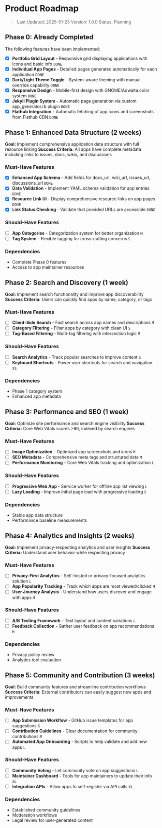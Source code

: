 # Product Roadmap

> Last Updated: 2025-01-25
> Version: 1.0.0
> Status: Planning

## Phase 0: Already Completed

The following features have been implemented:

- [x] **Portfolio Grid Layout** - Responsive grid displaying applications with icons and basic info `DONE`
- [x] **Individual App Pages** - Detailed pages generated automatically for each application `DONE`
- [x] **Dark/Light Theme Toggle** - System-aware theming with manual override capability `DONE`
- [x] **Responsive Design** - Mobile-first design with GNOME/Adwaita color system `DONE`
- [x] **Jekyll Plugin System** - Automatic page generation via custom app_generator.rb plugin `DONE`
- [x] **Flathub Integration** - Automatic fetching of app icons and screenshots from Flathub CDN `DONE`

## Phase 1: Enhanced Data Structure (2 weeks)

**Goal:** Implement comprehensive application data structure with full resource linking
**Success Criteria:** All apps have complete metadata including links to issues, docs, wikis, and discussions

### Must-Have Features

- [x] **Enhanced App Schema** - Add fields for docs_url, wiki_url, issues_url, discussions_url `DONE`
- [x] **Data Validation** - Implement YAML schema validation for app entries `DONE`
- [x] **Resource Link UI** - Display comprehensive resource links on app pages `DONE`
- [x] **Link Status Checking** - Validate that provided URLs are accessible `DONE`

### Should-Have Features

- [ ] **App Categories** - Categorization system for better organization `M`
- [ ] **Tag System** - Flexible tagging for cross-cutting concerns `S`

### Dependencies

- Complete Phase 0 features
- Access to app maintainer resources

## Phase 2: Search and Discovery (1 week)

**Goal:** Implement search functionality and improve app discoverability
**Success Criteria:** Users can quickly find apps by name, category, or tags

### Must-Have Features

- [ ] **Client-Side Search** - Fast search across app names and descriptions `M`
- [ ] **Category Filtering** - Filter apps by category with clean UI `S`
- [ ] **Tag-Based Filtering** - Multi-tag filtering with intersection logic `M`

### Should-Have Features

- [ ] **Search Analytics** - Track popular searches to improve content `S`
- [ ] **Keyboard Shortcuts** - Power user shortcuts for search and navigation `XS`

### Dependencies

- Phase 1 category system
- Enhanced app metadata

## Phase 3: Performance and SEO (1 week)

**Goal:** Optimize site performance and search engine visibility
**Success Criteria:** Core Web Vitals scores >90, indexed by search engines

### Must-Have Features

- [ ] **Image Optimization** - Optimized app screenshots and icons `M`
- [ ] **SEO Metadata** - Comprehensive meta tags and structured data `M`
- [ ] **Performance Monitoring** - Core Web Vitals tracking and optimization `L`

### Should-Have Features

- [ ] **Progressive Web App** - Service worker for offline app list viewing `L`
- [ ] **Lazy Loading** - Improve initial page load with progressive loading `S`

### Dependencies

- Stable app data structure
- Performance baseline measurements

## Phase 4: Analytics and Insights (2 weeks)

**Goal:** Implement privacy-respecting analytics and user insights
**Success Criteria:** Understand user behavior while respecting privacy

### Must-Have Features

- [ ] **Privacy-First Analytics** - Self-hosted or privacy-focused analytics solution `L`
- [ ] **App Popularity Tracking** - Track which apps are most viewed/clicked `M`
- [ ] **User Journey Analysis** - Understand how users discover and engage with apps `M`

### Should-Have Features

- [ ] **A/B Testing Framework** - Test layout and content variations `L`
- [ ] **Feedback Collection** - Gather user feedback on app recommendations `M`

### Dependencies

- Privacy policy review
- Analytics tool evaluation

## Phase 5: Community and Contribution (3 weeks)

**Goal:** Build community features and streamline contribution workflows
**Success Criteria:** External contributors can easily suggest new apps and improvements

### Must-Have Features

- [ ] **App Submission Workflow** - GitHub issue templates for app suggestions `S`
- [ ] **Contribution Guidelines** - Clear documentation for community contributions `M`
- [ ] **Automated App Onboarding** - Scripts to help validate and add new apps `L`

### Should-Have Features

- [ ] **Community Voting** - Let community vote on app suggestions `L`
- [ ] **Maintainer Dashboard** - Tools for app maintainers to update their info `XL`
- [ ] **Integration APIs** - Allow apps to self-register via API calls `XL`

### Dependencies

- Established community guidelines
- Moderation workflows
- Legal review for user-generated content